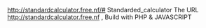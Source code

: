 http://standardcalculator.free.nf/# Standarded_calculator
The URL http://standardcalculator.free.nf , Build with PHP &amp; JAVASCRIPT
